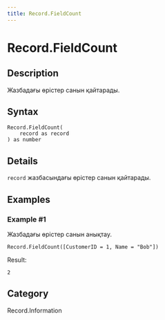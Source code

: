 ```yaml
---
title: Record.FieldCount
---
```


# Record.FieldCount


## Description

Жазбадағы өрістер санын қайтарады.


## Syntax

```powerquery
Record.FieldCount(
    record as record
) as number
```


## Details

<code>record</code> жазбасындағы өрістер санын қайтарады.


## Examples

### Example #1 
Жазбадағы өрістер санын анықтау.
```powerquery
Record.FieldCount([CustomerID = 1, Name = "Bob"])
```

Result: 
```powerquery
2
```




## Category
Record.Information
